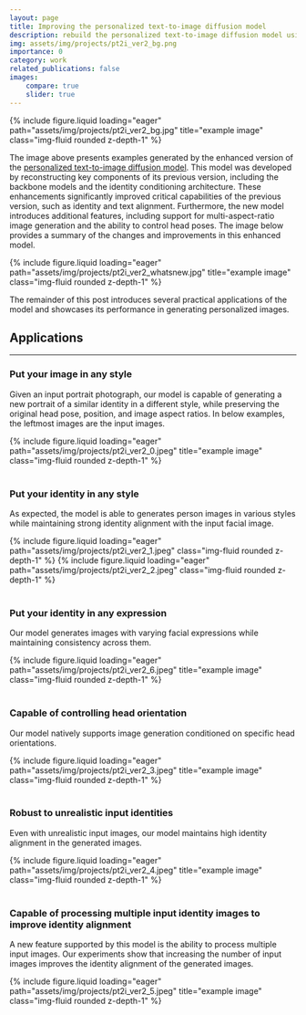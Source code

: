 ```yaml
---
layout: page
title: Improving the personalized text-to-image diffusion model
description: rebuild the personalized text-to-image diffusion model using more powerful architectures and upgraded dataset
img: assets/img/projects/pt2i_ver2_bg.png
importance: 0
category: work
related_publications: false
images:
    compare: true
    slider: true
---
```


<div class="row">
    <div class="mx-auto col-sm mt-3 mt-md-0">
        {% include figure.liquid loading="eager" path="assets/img/projects/pt2i_ver2_bg.jpg" title="example image" class="img-fluid rounded z-depth-1" %}
    </div>
</div>

The image above presents examples generated by the enhanced version of the [personalized text-to-image diffusion model](../work_pt2i/). This model was developed by reconstructing key components of its previous version, including the backbone models and the identity conditioning architecture. These enhancements significantly improved critical capabilities of the previous version, such as identity and text alignment. Furthermore, the new model introduces additional features, including support for multi-aspect-ratio image generation and the ability to control head poses. The image below provides a summary of the changes and improvements in this enhanced model.

<div class="row">
    <div class="mx-auto col-sm mt-3 mt-md-0">
        {% include figure.liquid loading="eager" path="assets/img/projects/pt2i_ver2_whatsnew.jpg" title="example image" class="img-fluid rounded z-depth-1" %}
    </div>
</div>
<!-- <div class="caption">
    An overview of the changes made and the improvements resulting from those changes in the enhanced personalized diffusion model
</div> -->

The remainder of this post introduces several practical applications of the model and showcases its performance in generating personalized images.

## Applications
---

### Put your image in any style
Given an input portrait photograph, our model is capable of generating a new portrait of a similar identity in a different style, while preserving the original head pose, position, and image aspect ratios. In below examples, the leftmost images are the input images.

<div class="row">
    <div class="mx-auto col-sm mt-3 mt-md-0">
        {% include figure.liquid loading="eager" path="assets/img/projects/pt2i_ver2_0.jpeg" title="example image" class="img-fluid rounded z-depth-1" %}
    </div>
</div>

<br/>

### Put your identity in any style
As expected, the model is able to generates person images in various styles while maintaining strong identity alignment with the input facial image.

<div class="row">
    <div class="mx-auto col-sm mt-3 mt-md-0">
        <swiper-container keyboard="true" navigation="true" pagination="true" pagination-clickable="true" pagination-dynamic-bullets="true" rewind="true">
        <swiper-slide>{% include figure.liquid loading="eager" path="assets/img/projects/pt2i_ver2_1.jpeg" class="img-fluid rounded z-depth-1" %}</swiper-slide>
        <swiper-slide>{% include figure.liquid loading="eager" path="assets/img/projects/pt2i_ver2_2.jpeg" class="img-fluid rounded z-depth-1" %}</swiper-slide>
        </swiper-container>
    </div>
</div>

<br/>

### Put your identity in any expression
Our model generates images with varying facial expressions while maintaining consistency across them.

<div class="row">
    <div class="mx-auto col-sm mt-3 mt-md-0">
        {% include figure.liquid loading="eager" path="assets/img/projects/pt2i_ver2_6.jpeg" title="example image" class="img-fluid rounded z-depth-1" %}
    </div>
</div>

<br/>

### Capable of controlling head orientation
Our model natively supports image generation conditioned on specific head orientations.

<div class="row">
    <div class="mx-auto col-sm mt-3 mt-md-0">
        {% include figure.liquid loading="eager" path="assets/img/projects/pt2i_ver2_3.jpeg" title="example image" class="img-fluid rounded z-depth-1" %}
    </div>
</div>

<br/>

### Robust to unrealistic input identities
Even with unrealistic input images, our model maintains high identity alignment in the generated images.

<div class="row">
    <div class="mx-auto col-sm mt-3 mt-md-0">
        {% include figure.liquid loading="eager" path="assets/img/projects/pt2i_ver2_4.jpeg" title="example image" class="img-fluid rounded z-depth-1" %}
    </div>
</div>

<br/>

### Capable of processing multiple input identity images to improve identity alignment
A new feature supported by this model is the ability to process multiple input images. Our experiments show that increasing the number of input images improves the identity alignment of the generated images.

<div class="row">
    <div class="mx-auto col-sm mt-3 mt-md-0">
        {% include figure.liquid loading="eager" path="assets/img/projects/pt2i_ver2_5.jpeg" title="example image" class="img-fluid rounded z-depth-1" %}
    </div>
</div>